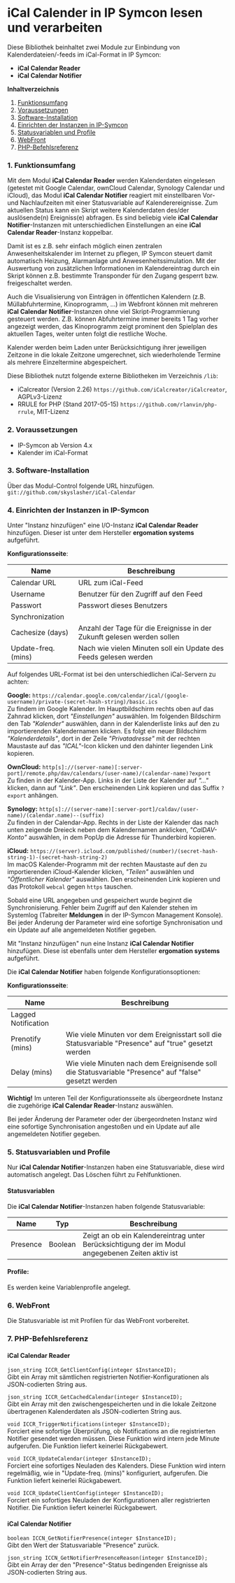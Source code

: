 iCal Calender in IP Symcon lesen und verarbeiten
===

Diese Bibliothek beinhaltet zwei Module zur Einbindung von Kalenderdateien/-feeds im iCal-Format in IP Symcon:
* **iCal Calendar Reader**
* **iCal Calendar Notifier**


**Inhaltverzeichnis**

1. [Funktionsumfang](#1-funktionsumfang)
2. [Voraussetzungen](#2-voraussetzungen)
3. [Software-Installation](#3-software-installation)
4. [Einrichten der Instanzen in IP-Symcon](#4-einrichten-der-instanzen-in-ip-symcon)
5. [Statusvariablen und Profile](#5-statusvariablen-und-profile)
6. [WebFront](#6-webfront)
7. [PHP-Befehlsreferenz](#7-php-befehlsreferenz)

### 1. Funktionsumfang

Mit dem Modul **iCal Calendar Reader** werden Kalenderdaten eingelesen (getestet mit Google Calendar, ownCloud Calendar, Synology Calendar und iCloud), das Modul **iCal Calendar Notifier** reagiert mit einstellbaren Vor- und Nachlaufzeiten mit einer Statusvariable auf Kalenderereignisse. Zum aktuellen Status kann ein Skript weitere Kalenderdaten des/der auslösende(n) Ereigniss(e) abfragen. Es sind beliebig viele **iCal Calendar Notifier**-Instanzen mit unterschiedlichen Einstellungen an eine **iCal Calendar Reader**-Instanz koppelbar. 

Damit ist es z.B. sehr einfach möglich einen zentralen Anwesenheitskalender im Internet zu pflegen, IP Symcon steuert damit automatisch Heizung, Alarmanlage und Anwesenheitssimulation. Mit der Auswertung von zusätzlichen Informationen im Kalendereintrag durch ein Skript können z.B. bestimmte Transponder für den Zugang gesperrt bzw. freigeschaltet werden.

Auch die Visualisierung von Einträgen in öffentlichen Kalendern (z.B. Müllabfuhrtermine, Kinoprogramm, ...) im Webfront können mit mehreren **iCal Calendar Notifier**-Instanzen ohne viel Skript-Programmierung gesteuert werden. Z.B. können Abfuhrtermine immer bereits 1 Tag vorher angezeigt werden, das Kinoprogramm zeigt prominent den Spielplan des aktuellen Tages, weiter unten folgt die restliche Woche.

Kalender werden beim Laden unter Berücksichtigung ihrer jeweiligen Zeitzone in die lokale Zeitzone umgerechnet, sich wiederholende Termine als mehrere Einzeltermine abgespeichert.

Diese Bibliothek nutzt folgende externe Bibliotheken im Verzeichnis `/lib`:
* iCalcreator (Version 2.26) `https://github.com/iCalcreator/iCalcreator`, AGPLv3-Lizenz
* RRULE for PHP (Stand 2017-05-15) `https://github.com/rlanvin/php-rrule`, MIT-Lizenz


### 2. Voraussetzungen

- IP-Symcon ab Version 4.x
- Kalender im iCal-Format


### 3. Software-Installation

Über das Modul-Control folgende URL hinzufügen.
`git://github.com/skyslasher/iCal-Calendar`


### 4. Einrichten der Instanzen in IP-Symcon

Unter "Instanz hinzufügen" eine I/O-Instanz **iCal Calendar Reader** hinzufügen. Dieser ist unter dem Hersteller **ergomation systems** aufgeführt.  

__Konfigurationsseite__:

Name                | Beschreibung
------------------- | ---------------------------------
Calendar URL        | URL zum iCal-Feed
Username            | Benutzer für den Zugriff auf den Feed
Passwort            | Passwort dieses Benutzers
Synchronization     | 
Cachesize (days)    | Anzahl der Tage für die Ereignisse in der Zukunft gelesen werden sollen
Update-freq. (mins) | Nach wie vielen Minuten soll ein Update des Feeds gelesen werden

Auf folgendes URL-Format ist bei den unterschiedlichen iCal-Servern zu achten:

**Google:**
`https://calendar.google.com/calendar/ical/(google-username)/private-(secret-hash-string)/basic.ics`  
Zu findem im Google Kalender. Im Hauptbildschirm rechts oben auf das Zahnrad klicken, dort *"Einstellungen"* auswählen. Im folgenden Bildschirm den Tab *"Kalender"* auswählen, dann in der Kalenderliste links auf den zu importierenden Kalendernamen klicken. Es folgt ein neuer Bildschirm *"Kalenderdetails"*, dort in der Zeile *"Privatadresse"* mit der rechten Maustaste auf das *"ICAL"*-Icon klicken und den dahinter liegenden Link kopieren.  

**OwnCloud:**
`http[s]://(server-name)[:server-port]/remote.php/dav/calendars/(user-name)/(calendar-name)?export`  
Zu finden in der Kalender-App. Links in der Liste der Kalender auf *"..."* klicken, dann auf *"Link"*. Den erscheinenden Link kopieren und das Suffix `?export` anhängen.  

**Synology:**
`http[s]://(server-name)[:server-port]/caldav/(user-name)/(calendar.name)--(suffix)`  
Zu finden in der Calendar-App. Rechts in der Liste der Kalender das nach unten zeigende Dreieck neben dem Kalendernamen anklicken, *"CalDAV-Konto"* auswählen, in dem PopUp die Adresse für Thunderbird kopieren.  

**iCloud:**
`https://(server).icloud.com/published/(number)/(secret-hash-string-1)-(secret-hash-string-2)`  
Im macOS Kalender-Programm mit der rechten Maustaste auf den zu importierenden iCloud-Kalender klicken, *"Teilen"* auswählen und *"Öffentlicher Kalender"* auswählen. Den erscheinenden Link kopieren und das Protokoll `webcal` gegen `https` tauschen.  

Sobald eine URL angegeben und gespeichert wurde beginnt die Synchronisierung. Fehler beim Zugriff auf den Kalender stehen im Systemlog (Tabreiter **Meldungen** in der IP-Symcon Management Konsole). Bei jeder Änderung der Parameter wird eine sofortige Synchronisation und ein Update auf alle angemeldeten Notifier gegeben.

Mit "Instanz hinzufügen" nun eine Instanz **iCal Calendar Notifier** hinzufügen. Diese ist ebenfalls unter dem Hersteller **ergomation systems** aufgeführt.

Die **iCal Calendar Notifier** haben folgende Konfigurationsoptionen:

__Konfigurationsseite__:

Name                | Beschreibung
------------------- | ---------------------------------
Lagged Notification | 
Prenotify (mins)    | Wie viele Minuten vor dem Ereignisstart soll die Statusvariable "Presence" auf "true" gesetzt werden
Delay (mins)        | Wie viele Minuten nach dem Ereignisende soll die Statusvariable "Presence" auf "false" gesetzt werden

**Wichtig!** Im unteren Teil der Konfigurationsseite als übergeordnete Instanz die zugehörige **iCal Calendar Reader**-Instanz auswählen.

Bei jeder Änderung der Parameter oder der übergeordneten Instanz wird eine sofortige Synchronisation angestoßen und ein Update auf alle angemeldeten Notifier gegeben.

### 5. Statusvariablen und Profile

Nur **iCal Calendar Notifier**-Instanzen haben eine Statusvariable, diese wird automatisch angelegt. Das Löschen führt zu Fehlfunktionen.


#### Statusvariablen

Die **iCal Calendar Notifier**-Instanzen haben folgende Statusvariable:

Name     | Typ     | Beschreibung
-------- | ------- | ----------------
Presence | Boolean | Zeigt an ob ein Kalendereintrag unter Berücksichtigung der im Modul angegebenen Zeiten aktiv ist


#### Profile:

Es werden keine Variablenprofile angelegt.


### 6. WebFront

Die Statusvariable ist mit Profilen für das WebFront vorbereitet.


### 7. PHP-Befehlsreferenz

#### iCal Calendar Reader

`json_string ICCR_GetClientConfig(integer $InstanceID);`   
Gibt ein Array mit sämtlichen registrierten Notifier-Konfigurationen als JSON-codierten String aus. 

`json_string ICCR_GetCachedCalendar(integer $InstanceID);`   
Gibt ein Array mit den zwischengespeicherten und in die lokale Zeitzone übertragenen Kalenderdaten als JSON-codierten String aus. 

`void ICCR_TriggerNotifications(integer $InstanceID);`   
Forciert eine sofortige Überprüfung, ob Notifications an die registrierten Notifier gesendet werden müssen.
Diese Funktion wird intern jede Minute aufgerufen.
Die Funktion liefert keinerlei Rückgabewert.  

`void ICCR_UpdateCalendar(integer $InstanceID);`   
Forciert eine sofortiges Neuladen des Kalenders.
Diese Funktion wird intern regelmäßig, wie in "Update-freq. (mins)" konfiguriert, aufgerufen.
Die Funktion liefert keinerlei Rückgabewert.  

`void ICCR_UpdateClientConfig(integer $InstanceID);`   
Forciert ein sofortiges Neuladen der Konfigurationen aller registrierten Notifier.
Die Funktion liefert keinerlei Rückgabewert.  


#### iCal Calendar Notifier

`boolean ICCN_GetNotifierPresence(integer $InstanceID);`   
Gibt den Wert der Statusvariable "Presence" zurück.  

`json_string ICCN_GetNotifierPresenceReason(integer $InstanceID);`   
Gibt ein Array der den "Presence"-Status bedingenden Ereignisse als JSON-codierten String aus.
